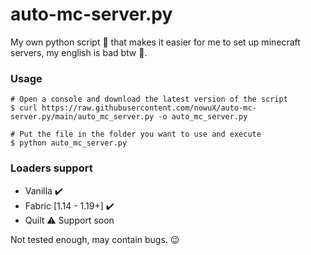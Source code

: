 # auto-mc-server.py

My own python script 🐍 that makes it easier for me to set up minecraft servers, my english is bad btw 🤖.

### Usage
```shell
# Open a console and download the latest version of the script
$ curl https://raw.githubusercontent.com/nowuX/auto-mc-server.py/main/auto_mc_server.py -o auto_mc_server.py

# Put the file in the folder you want to use and execute
$ python auto_mc_server.py
```
### Loaders support
 - Vanilla ✔️
 - Fabric [1.14 - 1.19+] ✔️
 - Quilt ⚠️ Support soon

Not tested enough, may contain bugs. 😉
